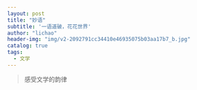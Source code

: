 ```yaml
---
layout: post
title: "妙语"
subtitle: '一语道破，花花世界'
author: "lichao"
header-img: "img/v2-2092791cc34410e46935075b03aa17b7_b.jpg"
catalog: true
tags:
  - 文学
---
```


> 感受文学的韵律



